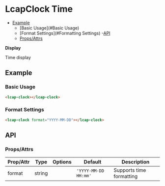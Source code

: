 <!-- The README.md is automatically generated based on api.yaml and docs/*.md for easy viewing on GitHub and NPM. If you need to modify, please view the source file -->

# LcapClock Time

- [Example](#example)
    - [Basic Usage](#Basic Usage)
    - [Format Settings](#Formatting Settings)
-[API]()
    - [Props/Attrs](#propsattrs)

**Display**

Time display

## Example
### Basic Usage

``` html
<lcap-clock></lcap-clock>
```

### Format Settings

``` html
<lcap-clock format="YYYY-MM-DD"></lcap-clock>
```

## API
### Props/Attrs

| Prop/Attr | Type | Options | Default | Description |
| --------- | ---- | ------- | ------- | ----------- |
| format | string | | `'YYYY-MM-DD HH:mm'` | Supports time formatting |

